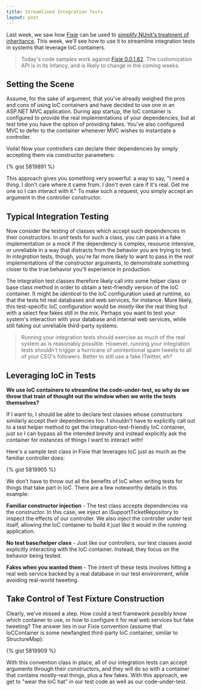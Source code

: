 ```yaml
---
title: Streamlined Integration Tests
layout: post
---
```


Last week, we saw how <a href="http://plioi.github.io/fixie/">Fixie</a> can be used to <a href="http://www.headspring.com/dry-test-inheritance/">simplify NUnit's treatment of inheritance</a>.  This week, we'll see how to use it to streamline integration tests in systems that leverage IoC containers.

<blockquote>Today's code samples work against <a href="http://nuget.org/packages/Fixie/0.0.1.62">Fixie 0.0.1.62</a>. The customization API is in its infancy, and is likely to change in the coming weeks.</blockquote>

<h2>Setting the Scene</h2>

Assume, for the sake of argument, that you've already weighed the pros and cons of using IoC containers and have decided to use one in an ASP.NET MVC application.  During app startup, the IoC container is configured to provide the real implementations of your dependencies, but at test time you have the option of providing fakes.  You've also configured MVC to defer to the container whenever MVC wishes to instantiate a controller.

Voila!  Now your controllers can declare their dependencies by simply accepting them via constructor parameters:

{% gist 5819891 %}

This approach gives you something very powerful: a way to say, "I need a thing.  I don't care where it came from.  I don't even care if it's real.  Get me one so I can interact with it."  To make such a request, you simply accept an argument in the controller constructor.

<h2>Typical Integration Testing</h2>

Now consider the testing of classes which accept such dependencies in their constructors.  In <em>unit</em> tests for such a class, you can pass in a fake implementation or a mock if the dependency is complex, resource intensive, or unreliable in a way that distracts from the behavior you are trying to test.  In <em>integration</em> tests, though, you're far more likely to want to pass in the <em>real</em> implementations of the constructor arguments, to demonstrate something closer to the true behavior you'll experience in production.

The integration test classes therefore likely call into some helper class or base class method in order to obtain a test-friendly version of the IoC container.  It might be <em>identical</em> to the IoC configuration used at runtime, so that the tests hit real databases and web services, for instance.  More likely, this test-specific IoC configuration would be <em>mostly</em> like the real thing but with a select few fakes still in the mix.  Perhaps you want to test your system's interaction with your database and internal web services, while still faking out unreliable third-party systems.

<blockquote>Running your integration tests should exercise as much of the real system as is reasonably possible.  However, running your integration tests shouldn't trigger a hurricane of unintentional spam tweets to all of your CEO's followers.  Better to still use a fake ITwitter, eh?</blockquote>

<h2>Leveraging IoC in Tests</h2>

<strong>We use IoC containers to streamline the code-under-test, so why do we throw that train of thought out the window when we write the tests themselves?</strong>

If I want to, I should be able to declare test classes whose constructors similarly accept <em>their</em> dependencies too.  I shouldn't have to explicitly call out to a test helper method to get the integration-test-friendly IoC container, just so I can bypass all the intended brevity and instead explicitly ask the container for instances of things I want to interact with!

Here's a sample test class in Fixie that leverages IoC just as much as the familiar controller does:

{% gist 5819905 %}

We don't have to throw out all the benefits of IoC when writing tests for things that take part in IoC.  There are a few noteworthy details in this example:

<strong>Familiar constructor injection</strong> - The test class accepts dependencies via the constructor.  In this case, we inject an ISupportTicketRepository to inspect the effects of our controller.  We also inject the controller under test itself, allowing the IoC container to build it just like it would in the running application.

<strong>No test base/helper class</strong> - Just like our controllers, our test classes avoid explicitly interacting with the IoC container.  Instead, they focus on the behavior being tested.

<strong>Fakes when you wanted them</strong> - The intent of these tests involves hitting a real web service backed by a real database in our test environment, while avoiding real-world tweeting.

<h2>Take Control of Test Fixture Construction</h2>

Clearly, we've missed a step.  How could a test framework possibly know which container to use, or how to configure it for real web services but fake tweeting?  The answer lies in our Fixie convention (assume that IoCContainer is some newfangled third-party IoC container, similar to StructureMap):

{% gist 5819909 %}

With this convention class in place, all of our integration tests can accept arguments through their constructors, and they will do so with a container that contains mostly-real things, plus a few fakes.  With this approach, we get to "wear the IoC hat" in our test code as well as our code-under-test.